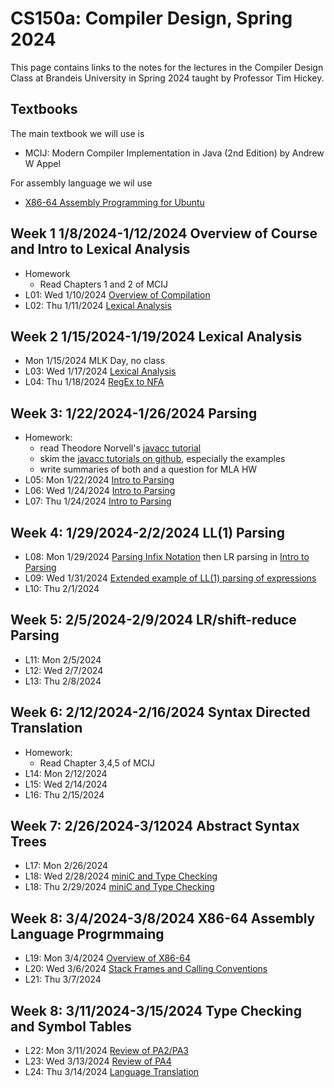 # CS150a: Compiler Design, Spring 2024
This page contains links to the notes for the lectures 
in the Compiler Design Class at Brandeis University in Spring 2024 
taught by Professor Tim Hickey.

## Textbooks
The main textbook we will use is
* MCIJ: Modern Compiler Implementation in Java (2nd Edition) by Andrew W Appel

For assembly language we wil use
* [X86-64 Assembly Programming for Ubuntu](http://www.egr.unlv.edu/~ed/assembly64.pdf)

## Week 1 1/8/2024-1/12/2024  Overview of Course and Intro to Lexical Analysis
* Homework
  * Read Chapters 1 and 2 of MCIJ
* L01: Wed 1/10/2024 [Overview of Compilation](../notes/intro/overview.md)
* L02: Thu 1/11/2024 [Lexical Analysis](../notes/lex/overview.md)

## Week 2 1/15/2024-1/19/2024 Lexical Analysis
* Mon 1/15/2024 MLK Day, no class
* L03: Wed 1/17/2024 [Lexical Analysis](../notes/lex/overview.md)
* L04: Thu 1/18/2024 [RegEx to NFA](../notes/lex/regex2nfa.md)

## Week 3: 1/22/2024-1/26/2024 Parsing
* Homework:
    * read Theodore Norvell's [javacc tutorial](https://www.engr.mun.ca/~theo/JavaCC-Tutorial/)
    * skim the [javacc tutorials on github](https://github.com/javacc/javacc/blob/master/docs/tutorials/index.md), especially the examples
    * write summaries of both and a question for MLA HW
* L05: Mon 1/22/2024 [Intro to Parsing](../notes/parsing/overview.md)
* L06: Wed 1/24/2024 [Intro to Parsing](../notes/parsing/overview.md)
* L07: Thu 1/24/2024 [Intro to Parsing](../notes/parsing/overview.md)

## Week 4: 1/29/2024-2/2/2024 LL(1) Parsing
* L08: Mon 1/29/2024 [Parsing Infix Notation](../notes/parsing/OperatorGrammars.md) then LR parsing in [Intro to Parsing](../notes/parsing/overview.md)
* L09: Wed 1/31/2024 [Extended example of LL(1) parsing of expressions](../notes/parsing/expressionDemo.md)
* L10: Thu 2/1/2024

## Week 5: 2/5/2024-2/9/2024 LR/shift-reduce Parsing
* L11: Mon 2/5/2024
* L12: Wed 2/7/2024
* L13: Thu 2/8/2024

## Week 6: 2/12/2024-2/16/2024 Syntax Directed Translation
* Homework:
  * Read Chapter 3,4,5 of MCIJ
* L14: Mon 2/12/2024
* L15: Wed 2/14/2024
* L16: Thu 2/15/2024

## Week 7: 2/26/2024-3/12024  Abstract Syntax Trees
* L17: Mon 2/26/2024
* L18: Wed 2/28/2024 [miniC and Type Checking](../notes/ast/README.md)
* L18: Thu 2/29/2024 [miniC and Type Checking](../notes/ast/RERADME.md)

## Week 8: 3/4/2024-3/8/2024  X86-64 Assembly Language Progrmmaing
* L19: Mon 3/4/2024 [Overview of X86-64](../notes/assembly/README.md)
* L20: Wed 3/6/2024 [Stack Frames and Calling Conventions](../notes/assembly/README.md)
* L21: Thu 3/7/2024

## Week 8: 3/11/2024-3/15/2024 Type Checking and Symbol Tables
* L22: Mon 3/11/2024 [Review of PA2/PA3](../code/MiniC)
* L23: Wed 3/13/2024 [Review of PA4](../code/MiniC/PA4/README.md)
* L24: Thu 3/14/2024 [Language Translation](../code/MiniC/PA4/Translation.md)





